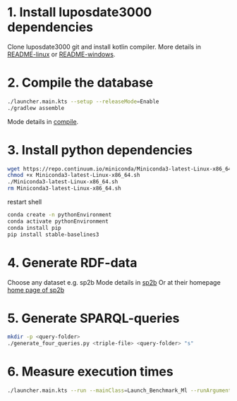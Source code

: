 # 1. Install luposdate3000 dependencies

Clone luposdate3000 git and install kotlin compiler.
More details in [README-linux](documentation/installation/README-linux.md) or [README-windows](documentation/installation/README-windows.md).

# 2. Compile the database

```bash
./launcher.main.kts --setup --releaseMode=Enable
./gradlew assemble
```
Mode details in [compile](documentation/README-usage-compile.md).

# 3. Install python dependencies

```bash
wget https://repo.continuum.io/miniconda/Miniconda3-latest-Linux-x86_64.sh
chmod +x Miniconda3-latest-Linux-x86_64.sh
./Miniconda3-latest-Linux-x86_64.sh
rm Miniconda3-latest-Linux-x86_64.sh
```

restart shell

```bash
conda create -n pythonEnvironment
conda activate pythonEnvironment
conda install pip
pip install stable-baselines3
```

# 4. Generate RDF-data

Choose any dataset e.g. sp2b
Mode details in [sp2b](documentation/README-real-world-benchmark-data.md)
Or at their homepage [home page of sp2b](http://dbis.informatik.uni-freiburg.de/index.php?project=SP2B/download.php)

# 5. Generate SPARQL-queries

```bash
mkdir -p <query-folder>
./generate_four_queries.py <triple-file> <query-folder> "s"
```
# 6. Measure execution times

```bash
./launcher.main.kts --run --mainClass=Launch_Benchmark_Ml --runArgument_Luposdate3000_Launch_Benchmark_Ml:datasourceFiles=<triple-file> --runArgument_Luposdate3000_Launch_Benchmark_Ml:queryFiles=<query-folder> --runArgument_Luposdate3000_Launch_Benchmark_Ml:minimumTime=1
```


